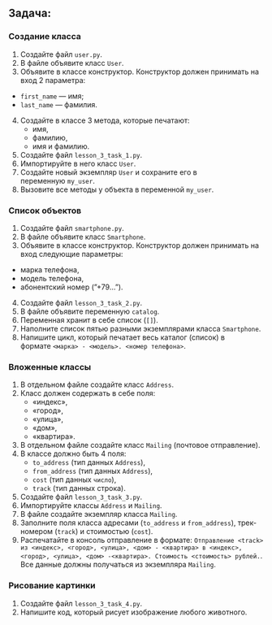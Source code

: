 ## **Задача:**

### **Создание класса**

1. Создайте файл `user.py`.
2. В файле объявите класс `User`.
3. Объявите в классе конструктор. Конструктор должен принимать на вход 2 параметра:
- `first_name` — имя;
- `last_name` — фамилия.
4. Создайте в классе 3 метода, которые печатают:
    - имя,
    - фамилию,
    - имя и фамилию.
5. Создайте файл `lesson_3_task_1.py`.
6. Импортируйте в него класс `User`.
7. Создайте новый экземпляр `User` и сохраните его в переменную `my_user`.
8. Вызовите все методы у объекта в переменной `my_user`.

### **Список объектов**

1. Создайте файл `smartphone.py`.
2. В файле объявите класс `Smartphone`.
3. Объявите в классе конструктор. Конструктор должен принимать на вход следующие параметры:
- марка телефона,
- модель телефона,
- абонентский номер (”+79…”).
4. Создайте файл `lesson_3_task_2.py`.
5. В файле объявите переменную `catalog`.
6. Переменная хранит в себе список (`[]`).
7. Наполните список пятью разными экземплярами класса `Smartphone`.
8. Напишите цикл, который печатает весь каталог (список) в формате `<марка> - <модель>. <номер телефона>`.

### **Вложенные классы**

1. В отдельном файле создайте класс `Address`.
2. Класс должен содержать в себе поля:
    - «индекс»,
    - «город»,
    - «улица»,
    - «дом»,
    - «квартира».
3. В отдельном файле создайте класс `Mailing` (почтовое отправление).
4. В классе должно быть 4 поля:
    - `to_address` (тип данных `Address`),
    - `from_address` (тип данных `Address`),
    - `cost` (тип данных `число`),
    - `track` (тип данных строка).
5. Создайте файл `lesson_3_task_3.py`.
6. Импортируйте классы `Address` и `Mailing`.
7. В файле создайте экземпляр класса `Mailing`.
8. Заполните поля класса адресами (`to_address` и `from_address`), трек-номером (`track`) и стоимостью (`cost`).
9. Распечатайте в консоль отправление в формате: `Отправление <track> из <индекс>, <город>, <улица>, <дом> - <квартира> в <индекс>, <город>, <улица>, <дом> -<квартира>. Стоимость <стоимость> рублей.`. Все данные должны получаться из экземпляра `Mailing`.

### **Рисование картинки**

1. Создайте файл `lesson_3_task_4.py`.
2. Напишите код, который рисует изображение любого животного.
